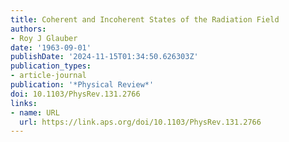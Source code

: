 ```yaml
---
title: Coherent and Incoherent States of the Radiation Field
authors:
- Roy J Glauber
date: '1963-09-01'
publishDate: '2024-11-15T01:34:50.626303Z'
publication_types:
- article-journal
publication: '*Physical Review*'
doi: 10.1103/PhysRev.131.2766
links:
- name: URL
  url: https://link.aps.org/doi/10.1103/PhysRev.131.2766
---
```

